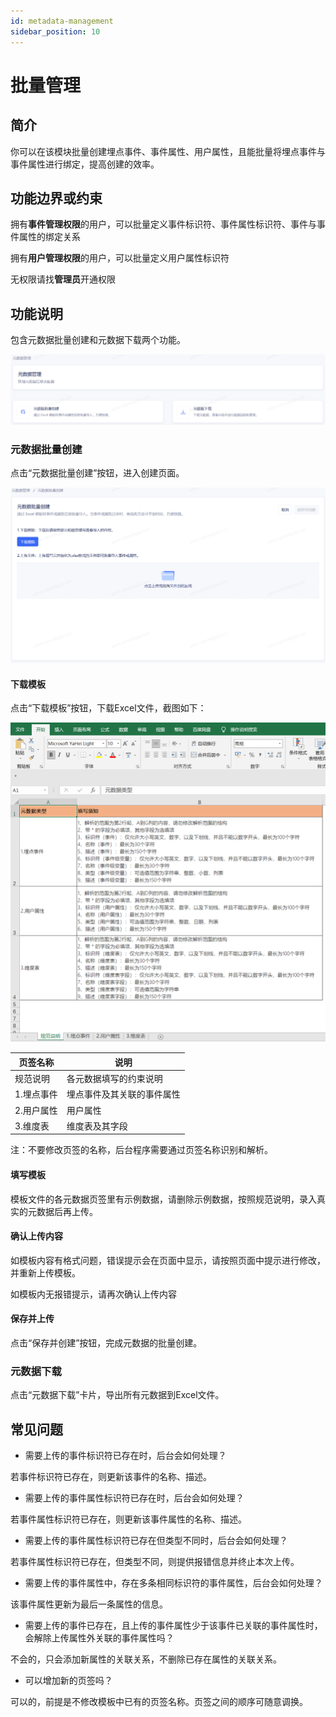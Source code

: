 ```yaml
---
id: metadata-management
sidebar_position: 10
---
```


# 批量管理

## 简介[](#jian-jie)

你可以在该模块批量创建埋点事件、事件属性、用户属性，且能批量将埋点事件与事件属性进行绑定，提高创建的效率。


## 功能边界或约束[](#gong-neng-bian-jie-huo-yue-shu)

拥有**事件管理权限**的用户，可以批量定义事件标识符、事件属性标识符、事件与事件属性的绑定关系

拥有**用户管理权限**的用户，可以批量定义用户属性标识符

无权限请找**管理员**开通权限



## 功能说明[](#gong-neng-shuo-ming)

包含元数据批量创建和元数据下载两个功能。

![picture 24](/img/77d1092a5c8253a21ac549d3e83a35b41953c5b9eefc653e12f2abe079f2528e_pic_1660140057919_2022-08-10.png)  


### 元数据批量创建

点击“元数据批量创建”按钮，进入创建页面。

![picture 22](/img/25a83adac359f12a087b3556064195376ae66ff35148ca33fb9d56bc94f8b80a_pic_1660138633979_2022-08-10.png)  


#### 下载模板

点击“下载模板”按钮，下载Excel文件，截图如下：

![picture 23](/img/5b4c63a5cc73512c406c235dc7d19daf24e69ca42cf261ca6c3787e72e7023ed_pic_1660138776524_2022-08-10.png)  

| 页签名称 | 说明 |
| --- | --- |
| 规范说明 | 各元数据填写的约束说明 |
| 1.埋点事件 | 埋点事件及其关联的事件属性 |
| 2.用户属性 | 用户属性 |
| 3.维度表 | 维度表及其字段 |

注：不要修改页签的名称，后台程序需要通过页签名称识别和解析。

#### 填写模板[](#tian-xie-mo-ban)

模板文件的各元数据页签里有示例数据，请删除示例数据，按照规范说明，录入真实的元数据后再上传。


#### 确认上传内容[](#que-ren-shang-chuan-nei-rong)

如模板内容有格式问题，错误提示会在页面中显示，请按照页面中提示进行修改，并重新上传模板。

如模板内无报错提示，请再次确认上传内容


#### 保存并上传[](#bao-cun-bing-shang-chuan)

点击“保存并创建”按钮，完成元数据的批量创建。


### 元数据下载

点击“元数据下载”卡片，导出所有元数据到Excel文件。



## 常见问题[](#chang-jian-wen-ti)

* 需要上传的事件标识符已存在时，后台会如何处理？

若事件标识符已存在，则更新该事件的名称、描述。

* 需要上传的事件属性标识符已存在时，后台会如何处理？

若事件属性标识符已存在，则更新该事件属性的名称、描述。

* 需要上传的事件属性标识符已存在但类型不同时，后台会如何处理？

若事件属性标识符已存在，但类型不同，则提供报错信息并终止本次上传。

* 需要上传的事件属性中，存在多条相同标识符的事件属性，后台会如何处理？

该事件属性更新为最后一条属性的信息。

* 需要上传的事件已存在，且上传的事件属性少于该事件已关联的事件属性时，会解除上传属性外关联的事件属性吗？

不会的，只会添加新属性的关联关系，不删除已存在属性的关联关系。

* 可以增加新的页签吗？

可以的，前提是不修改模板中已有的页签名称。页签之间的顺序可随意调换。

